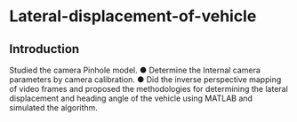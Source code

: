 # Lateral-displacement-of-vehicle
## Introduction
Studied the camera Pinhole model.
● Determine the Internal camera
parameters by camera calibration.
● Did the inverse perspective mapping
of video frames and proposed the
methodologies for determining the
lateral displacement and heading
angle of the vehicle using MATLAB
and simulated the algorithm.
